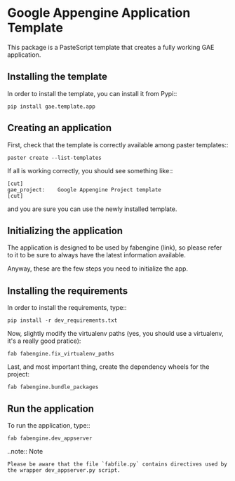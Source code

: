 Google Appengine Application Template
=====================================

This package is a PasteScript template that creates a fully working GAE application.


Installing the template
-----------------------

In order to install the template, you can install it from Pypi::


    pip install gae.template.app


Creating an application
-----------------------


First, check that the template is correctly available among paster templates::

    paster create --list-templates

    
If all is working correctly, you should see something like::

    [cut]
    gae_project:    Google Appengine Project template
    [cut]
    
and you are sure you can use the newly installed template.

Initializing the application
----------------------------


The application is designed to be used by fabengine (link), so please refer to it to be sure to always have the latest
information available.

Anyway, these are the few steps you need to initialize the app.


Installing the requirements
---------------------------


In order to install the requirements, type::
    
    pip install -r dev_requirements.txt
    
    
Now, slightly modify the virtualenv paths (yes, you should use a virtualenv, it's a really good pratice):

    fab fabengine.fix_virtualenv_paths
    
    
Last, and most important thing, create the dependency wheels for the project:
    
    fab fabengine.bundle_packages
    
    
Run the application
-------------------


To run the application, type::

    fab fabengine.dev_appserver
    
..note:: Note

    Please be aware that the file `fabfile.py` contains directives used by the wrapper dev_appserver.py script.
    

